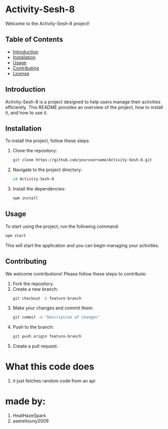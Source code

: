 # Activity-Sesh-8

Welcome to the Activity-Sesh-8 project!

## Table of Contents
- [Introduction](#introduction)
- [Installation](#installation)
- [Usage](#usage)
- [Contributing](#contributing)
- [License](#license)

## Introduction
Activity-Sesh-8 is a project designed to help users manage their activities efficiently. This README provides an overview of the project, how to install it, and how to use it.

## Installation
To install the project, follow these steps:

1. Clone the repository:
    ```sh
    git clone https://github.com/yourusername/Activity-Sesh-8.git
    ```
2. Navigate to the project directory:
    ```sh
    cd Activity-Sesh-8
    ```
3. Install the dependencies:
    ```sh
    npm install
    ```

## Usage
To start using the project, run the following command:
```sh
npm start
```
This will start the application and you can begin managing your activities.

## Contributing
We welcome contributions! Please follow these steps to contribute:

1. Fork the repository.
2. Create a new branch:
    ```sh
    git checkout -b feature-branch
    ```
3. Make your changes and commit them:
    ```sh
    git commit -m "Description of changes"
    ```
4. Push to the branch:
    ```sh
    git push origin feature-branch
    ```
5. Create a pull request.

# What this code does

1. it just fetches random code from an api


# made by:

1. HeatHazeSpark
2. asereltouny2009
